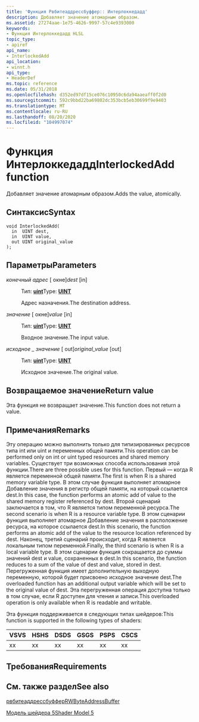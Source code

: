 ```yaml
---
title: 'Функция Рвбитеаддрессбуффер:: Интерлоккедадд'
description: Добавляет значение атомарным образом.
ms.assetid: 27274aae-1e75-4626-9997-57c4e9393000
keywords:
- Функция Интерлоккедадд HLSL
topic_type:
- apiref
api_name:
- InterlockedAdd
api_location:
- winnt.h
api_type:
- HeaderDef
ms.topic: reference
ms.date: 05/31/2018
ms.openlocfilehash: d352ed97df15ce076c10950c6da94aaeaff0f2d0
ms.sourcegitcommit: 592c9bbd22ba69802dc353bcb5eb30699f9e9403
ms.translationtype: MT
ms.contentlocale: ru-RU
ms.lasthandoff: 08/20/2020
ms.locfileid: "104997074"
---
```

# <a name="interlockedadd-function"></a><span data-ttu-id="05b66-104">Функция Интерлоккедадд</span><span class="sxs-lookup"><span data-stu-id="05b66-104">InterlockedAdd function</span></span>

<span data-ttu-id="05b66-105">Добавляет значение атомарным образом.</span><span class="sxs-lookup"><span data-stu-id="05b66-105">Adds the value, atomically.</span></span>

## <a name="syntax"></a><span data-ttu-id="05b66-106">Синтаксис</span><span class="sxs-lookup"><span data-stu-id="05b66-106">Syntax</span></span>

``` syntax
void InterlockedAdd(
  in  UINT dest,
  in  UINT value,
  out UINT original_value
);
```

## <a name="parameters"></a><span data-ttu-id="05b66-107">Параметры</span><span class="sxs-lookup"><span data-stu-id="05b66-107">Parameters</span></span>

<dl> <dt>

<span data-ttu-id="05b66-108">*конечный адрес* \[ окне\]</span><span class="sxs-lookup"><span data-stu-id="05b66-108">*dest* \[in\]</span></span>
</dt> <dd>

<span data-ttu-id="05b66-109">Тип: **[ **uint**](/windows/desktop/WinProg/windows-data-types)**</span><span class="sxs-lookup"><span data-stu-id="05b66-109">Type: **[**UINT**](/windows/desktop/WinProg/windows-data-types)**</span></span>

<span data-ttu-id="05b66-110">Адрес назначения.</span><span class="sxs-lookup"><span data-stu-id="05b66-110">The destination address.</span></span>

</dd> <dt>

<span data-ttu-id="05b66-111">*значение* \[ окне\]</span><span class="sxs-lookup"><span data-stu-id="05b66-111">*value* \[in\]</span></span>
</dt> <dd>

<span data-ttu-id="05b66-112">Тип: **[ **uint**](/windows/desktop/WinProg/windows-data-types)**</span><span class="sxs-lookup"><span data-stu-id="05b66-112">Type: **[**UINT**](/windows/desktop/WinProg/windows-data-types)**</span></span>

<span data-ttu-id="05b66-113">Входное значение.</span><span class="sxs-lookup"><span data-stu-id="05b66-113">The input value.</span></span>

</dd> <dt>

<span data-ttu-id="05b66-114">*исходное \_ значение* \[ out\]</span><span class="sxs-lookup"><span data-stu-id="05b66-114">*original\_value* \[out\]</span></span>
</dt> <dd>

<span data-ttu-id="05b66-115">Тип: **[ **uint**](/windows/desktop/WinProg/windows-data-types)**</span><span class="sxs-lookup"><span data-stu-id="05b66-115">Type: **[**UINT**](/windows/desktop/WinProg/windows-data-types)**</span></span>

<span data-ttu-id="05b66-116">Исходное значение.</span><span class="sxs-lookup"><span data-stu-id="05b66-116">The original value.</span></span>

</dd> </dl>

## <a name="return-value"></a><span data-ttu-id="05b66-117">Возвращаемое значение</span><span class="sxs-lookup"><span data-stu-id="05b66-117">Return value</span></span>

<span data-ttu-id="05b66-118">Эта функция не возвращает значение.</span><span class="sxs-lookup"><span data-stu-id="05b66-118">This function does not return a value.</span></span>

## <a name="remarks"></a><span data-ttu-id="05b66-119">Примечания</span><span class="sxs-lookup"><span data-stu-id="05b66-119">Remarks</span></span>

<span data-ttu-id="05b66-120">Эту операцию можно выполнить только для типизированных ресурсов типа int или uint и переменных общей памяти.</span><span class="sxs-lookup"><span data-stu-id="05b66-120">This operation can be performed only on int or uint typed resources and shared memory variables.</span></span> <span data-ttu-id="05b66-121">Существует три возможных способа использования этой функции.</span><span class="sxs-lookup"><span data-stu-id="05b66-121">There are three possible uses for this function.</span></span> <span data-ttu-id="05b66-122">Первый — когда R является переменной общей памяти.</span><span class="sxs-lookup"><span data-stu-id="05b66-122">The first is when R is a shared memory variable type.</span></span> <span data-ttu-id="05b66-123">В этом случае функция выполняет атомарное Добавление значения в регистр общей памяти, на который ссылается dest.</span><span class="sxs-lookup"><span data-stu-id="05b66-123">In this case, the function performs an atomic add of value to the shared memory register referenced by dest.</span></span> <span data-ttu-id="05b66-124">Второй сценарий заключается в том, что R является типом переменной ресурса.</span><span class="sxs-lookup"><span data-stu-id="05b66-124">The second scenario is when R is a resource variable type.</span></span> <span data-ttu-id="05b66-125">В этом сценарии функция выполняет атомарное Добавление значения в расположение ресурса, на которое ссылается dest.</span><span class="sxs-lookup"><span data-stu-id="05b66-125">In this scenario, the function performs an atomic add of the value to the resource location referenced by dest.</span></span> <span data-ttu-id="05b66-126">Наконец, третий сценарий происходит, когда R является локальным типом переменной.</span><span class="sxs-lookup"><span data-stu-id="05b66-126">Finally, the third scenario is when R is a local variable type.</span></span> <span data-ttu-id="05b66-127">В этом сценарии функция сокращается до суммы значений dest и value, сохраненных в dest.</span><span class="sxs-lookup"><span data-stu-id="05b66-127">In this scenario, the function reduces to a sum of the value of dest and value, stored in dest.</span></span> <span data-ttu-id="05b66-128">Перегруженная функция имеет дополнительную выходную переменную, которой будет присвоено исходное значение dest.</span><span class="sxs-lookup"><span data-stu-id="05b66-128">The overloaded function has an additional output variable which will be set to the original value of dest.</span></span> <span data-ttu-id="05b66-129">Эта перегруженная операция доступна только в том случае, если R доступен для чтения и записи.</span><span class="sxs-lookup"><span data-stu-id="05b66-129">This overloaded operation is only available when R is readable and writable.</span></span>

<span data-ttu-id="05b66-130">Эта функция поддерживается в следующих типах шейдеров:</span><span class="sxs-lookup"><span data-stu-id="05b66-130">This function is supported in the following types of shaders:</span></span>



| <span data-ttu-id="05b66-131">VS</span><span class="sxs-lookup"><span data-stu-id="05b66-131">VS</span></span>  | <span data-ttu-id="05b66-132">HS</span><span class="sxs-lookup"><span data-stu-id="05b66-132">HS</span></span>  | <span data-ttu-id="05b66-133">DS</span><span class="sxs-lookup"><span data-stu-id="05b66-133">DS</span></span>  | <span data-ttu-id="05b66-134">GS</span><span class="sxs-lookup"><span data-stu-id="05b66-134">GS</span></span>  | <span data-ttu-id="05b66-135">PS</span><span class="sxs-lookup"><span data-stu-id="05b66-135">PS</span></span>  | <span data-ttu-id="05b66-136">CS</span><span class="sxs-lookup"><span data-stu-id="05b66-136">CS</span></span>  |
|-----|-----|-----|-----|-----|-----|
| <span data-ttu-id="05b66-137">x</span><span class="sxs-lookup"><span data-stu-id="05b66-137">x</span></span>   | <span data-ttu-id="05b66-138">x</span><span class="sxs-lookup"><span data-stu-id="05b66-138">x</span></span>   | <span data-ttu-id="05b66-139">x</span><span class="sxs-lookup"><span data-stu-id="05b66-139">x</span></span>   | <span data-ttu-id="05b66-140">x</span><span class="sxs-lookup"><span data-stu-id="05b66-140">x</span></span>   | <span data-ttu-id="05b66-141">x</span><span class="sxs-lookup"><span data-stu-id="05b66-141">x</span></span>   | <span data-ttu-id="05b66-142">x</span><span class="sxs-lookup"><span data-stu-id="05b66-142">x</span></span>   |



 

## <a name="requirements"></a><span data-ttu-id="05b66-143">Требования</span><span class="sxs-lookup"><span data-stu-id="05b66-143">Requirements</span></span>




## <a name="see-also"></a><span data-ttu-id="05b66-144">См. также раздел</span><span class="sxs-lookup"><span data-stu-id="05b66-144">See also</span></span>

<dl> <dt>

[<span data-ttu-id="05b66-145">рвбитеаддрессбуффер</span><span class="sxs-lookup"><span data-stu-id="05b66-145">RWByteAddressBuffer</span></span>](sm5-object-rwbyteaddressbuffer.md)
</dt> <dt>

[<span data-ttu-id="05b66-146">Модель шейдера 5</span><span class="sxs-lookup"><span data-stu-id="05b66-146">Shader Model 5</span></span>](d3d11-graphics-reference-sm5.md)
</dt> </dl>

 

